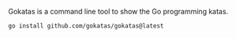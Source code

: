 Gokatas is a command line tool to show the Go programming katas.

```
go install github.com/gokatas/gokatas@latest
```
